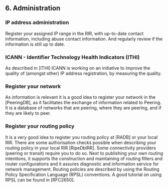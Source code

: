 ## 6. Administration

### IP address administration

Register your assigned IP range in the RIR, with up-to-date contact information, including abuse contact information. 
And regularly review if the information is still up to date.

### ICANN - Identifier Technology Health Indicators (ITHI)

As described in [ITHI] ICANN is working on an initiative to improve the quality of (amongst other) IP address registration, by measuring the quality.

### Register your network

As information is relevant it is a good idea to register your network in the [PeeringDB], as it facilitates the exchange of information related to Peering. 
It is a database of networks that are peering, where they are peering, and if they are likely to peer.

### Register your routing policy

It is a very good idea to register you routing policy at [RADB] or your local RIR. 
There are some authorisation checks possible when describing your routing policy in your local RIR [RipeDbIRR]. 
Some connectivity providers (peering or transit) require you to do so. 
Next to publishing your own routing intentions, it supports the construction and maintaining of routing filters and router configurations and it assures diagnostic and information service for network management. 
Routing policies are described by using the Routing Policy Specification Language (RPSL) conventions. 
A good tutorial on using RPSL can be found in [RFC2650].
